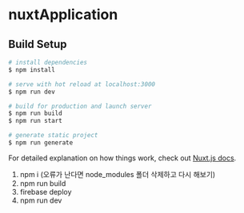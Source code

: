# nuxtApplication

## Build Setup

```bash
# install dependencies
$ npm install

# serve with hot reload at localhost:3000
$ npm run dev

# build for production and launch server
$ npm run build
$ npm run start

# generate static project
$ npm run generate
```

For detailed explanation on how things work, check out [Nuxt.js docs](https://nuxtjs.org).



1. npm i (오류가 난다면 node_modules 폴더 삭제하고 다시 해보기)
2. npm run build
3. firebase deploy
4. npm run dev
